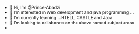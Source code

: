 - 👋 Hi, I’m @Prince-Abadzi
- 👀 I’m interested in Web development and java programming ...
- 🌱 I’m currently learning ...HTELL, CASTLE and Jaca
- 💞️ I’m looking to collaborate on the above named subject areas
-

<!---
Prince-Abadzi/Prince-Abadzi is a ✨ special ✨ repository because its `README.md` (this file) appears on your GitHub profile.
You can click the Preview link to take a look at your changes.
--->
